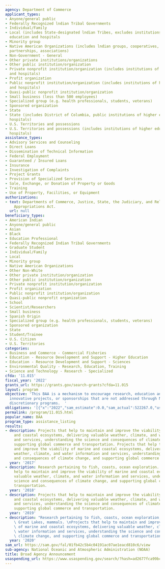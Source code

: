 ```yaml
---
agency: Department of Commerce
applicant_types:
- Anyone/general public
- Federally Recognized lndian Tribal Governments
- Individual/Family
- Local (includes State-designated lndian Tribes, excludes institutions of higher
  education and hospitals
- Minority group
- Native American Organizations (includes lndian groups, cooperatives, corporations,
  partnerships, associations)
- Non-Government - General
- Other private institutions/organizations
- Other public institution/organization
- Private nonprofit institution/organization (includes institutions of higher education
  and hospitals)
- Profit organization
- Public nonprofit institution/organization (includes institutions of higher education
  and hospitals)
- Quasi-public nonprofit institution/organization
- Small business (less than 500 employees)
- Specialized group (e.g. health professionals, students, veterans)
- Sponsored organization
- State
- State (includes District of Columbia, public institutions of higher education and
  hospitals)
- U.S. Territories and possessions
- U.S. Territories and possessions (includes institutions of higher education and
  hospitals)
assistance_types:
- Advisory Services and Counseling
- Direct Loans
- Dissemination of Technical Information
- Federal Employment
- Guaranteed / Insured Loans
- Insurance
- Investigation of Complaints
- Project Grants
- Provision of Specialized Services
- Sale, Exchange, or Donation of Property or Goods
- Training
- Use of Property, Facilities, or Equipment
authorizations:
- text: Departments of Commerce, Justice, State, the Judiciary, and Related Agencies
    Appropriations Act.
  url: null
beneficiary_types:
- American Indian
- Anyone/general public
- Asian
- Black
- Education Professional
- Federally Recognized Indian Tribal Governments
- Graduate Student
- Individual/Family
- Local
- Minority group
- Native American Organizations
- Other Non-White
- Other private institution/organization
- Other public institution/organization
- Private nonprofit institution/organization
- Profit organization
- Public nonprofit institution/organization
- Quasi-public nonprofit organization
- School
- Scientist/Researchers
- Small business
- Spanish Origin
- Specialized group (e.g. health professionals, students, veterans)
- Sponsored organization
- State
- Student/Trainee
- U.S. Citizen
- U.S. Territories
categories:
- Business and Commerce - Commercial Fisheries
- Education - Resource Development and Support - Higher Education
- Education - Resource Development and Support - Sciences
- Environmental Quality - Research, Education, Training
- Science and Technology - Research - Specialized
cfda: '11.015'
fiscal_year: '2022'
grants_url: https://grants.gov/search-grants?cfda=11.015
layout: program
objective: 'This BAA is a mechanism to encourage research, education and outreach,
  innovative projects, or sponsorships that are not addressed through NOAA''s competitive
  discretionary programs.  '
obligations: '[{"x":"2022","sam_estimate":0.0,"sam_actual":522267.0,"usa_spending_actual":872130.0},{"x":"2023","sam_estimate":600000.0,"sam_actual":0.0,"usa_spending_actual":2079370.0},{"x":"2024","sam_estimate":660000.0,"sam_actual":0.0,"usa_spending_actual":7643395.0}]'
permalink: /program/11.015.html
popular_name: BAA
program_type: assistance_listing
results:
- description: Projects that help to maintain and improve the viability of marine
    and coastal ecosystems, delivering valuable weather, climate, and water information
    and services, understanding the science and consequences of climate change, and
    supporting global commerce and transportation. Projects that help to maintain
    and improve the viability of marine and coastal ecosystems, delivering valuable
    weather, climate, and water information and services, understanding the science
    and consequences of climate change, and supporting global commerce and transportation.
  year: '2017'
- description: Research pertaining to fish, coasts, ocean exploration.  Projects that
    help to maintain and improve the viability of marine and coastal ecosystems, delivering
    valuable weather, climate, and water information and services, understanding the
    science and consequences of climate change, and supporting global commerce and
    transportation.
  year: '2018'
- description: Projects that help to maintain and improve the viability of marine
    and coastal ecosystems, delivering valuable weather, climate, and water information
    and services, understanding the science and consequences of climate change, and
    supporting global commerce and transportation.
  year: '2019'
- description: "Research pertaining to fish, coasts, ocean exploration, weather, rivers,\
    \ Great Lakes, mammals. \nProjects that help to maintain and improve the viability\
    \ of marine and coastal ecosystems, delivering valuable weather, climate, and\
    \ water information and services, understanding the science and consequences of\
    \ climate change, and supporting global commerce and transportation."
  year: '2020'
sam_url: https://sam.gov/fal/01fb42c5b4c04191ac07ae1eacd810c6/view
sub-agency: National Oceanic and Atmospheric Administration (NOAA)
title: Broad Agency Announcement
usaspending_url: https://www.usaspending.gov/search/?hash=ad2677fca99bc8aeaff605323e0679de
---
```


